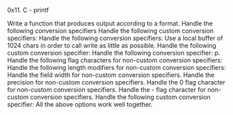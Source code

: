 0x11. C - printf

Write a function that produces output according to a format.
Handle the following conversion specifiers 
Handle the following custom conversion specifiers:
Handle the following conversion specifiers:
Use a local buffer of 1024 chars in order to call write as little as possible.
Handle the following custom conversion specifier:
Handle the following conversion specifier: p.
Handle the following flag characters for non-custom conversion specifiers:
Handle the following length modifiers for non-custom conversion specifiers:
Handle the field width for non-custom conversion specifiers.
Handle the precision for non-custom conversion specifiers.
Handle the 0 flag character for non-custom conversion specifiers.
Handle the - flag character for non-custom conversion specifiers.
Handle the following custom conversion specifier:
All the above options work well together.
